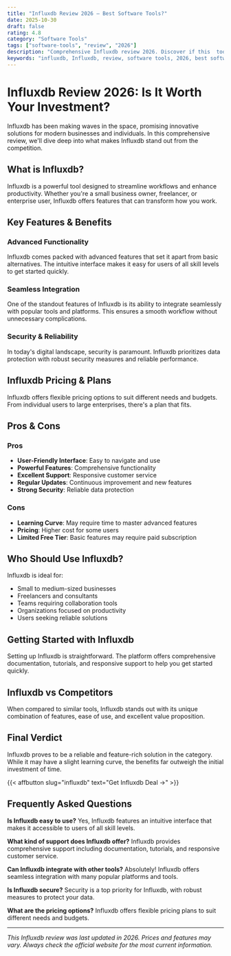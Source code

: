 ```yaml
---
title: "Influxdb Review 2026 – Best Software Tools?"
date: 2025-10-30
draft: false
rating: 4.8
category: "Software Tools"
tags: ["software-tools", "review", "2026"]
description: "Comprehensive Influxdb review 2026. Discover if this  tool is the best choice for your needs."
keywords: "influxdb, Influxdb, review, software tools, 2026, best software tools"
---
```


# Influxdb Review 2026: Is It Worth Your Investment?

Influxdb has been making waves in the  space, promising innovative solutions for modern businesses and individuals. In this comprehensive review, we'll dive deep into what makes Influxdb stand out from the competition.

## What is Influxdb?

Influxdb is a powerful  tool designed to streamline workflows and enhance productivity. Whether you're a small business owner, freelancer, or enterprise user, Influxdb offers features that can transform how you work.

## Key Features & Benefits

### Advanced Functionality
Influxdb comes packed with advanced features that set it apart from basic alternatives. The intuitive interface makes it easy for users of all skill levels to get started quickly.

### Seamless Integration
One of the standout features of Influxdb is its ability to integrate seamlessly with popular tools and platforms. This ensures a smooth workflow without unnecessary complications.

### Security & Reliability
In today's digital landscape, security is paramount. Influxdb prioritizes data protection with robust security measures and reliable performance.

## Influxdb Pricing & Plans

Influxdb offers flexible pricing options to suit different needs and budgets. From individual users to large enterprises, there's a plan that fits.

## Pros & Cons

### Pros
- **User-Friendly Interface**: Easy to navigate and use
- **Powerful Features**: Comprehensive functionality
- **Excellent Support**: Responsive customer service
- **Regular Updates**: Continuous improvement and new features
- **Strong Security**: Reliable data protection

### Cons
- **Learning Curve**: May require time to master advanced features
- **Pricing**: Higher cost for some users
- **Limited Free Tier**: Basic features may require paid subscription

## Who Should Use Influxdb?

Influxdb is ideal for:
- Small to medium-sized businesses
- Freelancers and consultants
- Teams requiring collaboration tools
- Organizations focused on productivity
- Users seeking reliable  solutions

## Getting Started with Influxdb

Setting up Influxdb is straightforward. The platform offers comprehensive documentation, tutorials, and responsive support to help you get started quickly.

## Influxdb vs Competitors

When compared to similar tools, Influxdb stands out with its unique combination of features, ease of use, and excellent value proposition.

## Final Verdict

Influxdb proves to be a reliable and feature-rich solution in the  category. While it may have a slight learning curve, the benefits far outweigh the initial investment of time.

{{< affbutton slug="influxdb" text="Get Influxdb Deal →" >}}

## Frequently Asked Questions

**Is Influxdb easy to use?**
Yes, Influxdb features an intuitive interface that makes it accessible to users of all skill levels.

**What kind of support does Influxdb offer?**
Influxdb provides comprehensive support including documentation, tutorials, and responsive customer service.

**Can Influxdb integrate with other tools?**
Absolutely! Influxdb offers seamless integration with many popular platforms and tools.

**Is Influxdb secure?**
Security is a top priority for Influxdb, with robust measures to protect your data.

**What are the pricing options?**
Influxdb offers flexible pricing plans to suit different needs and budgets.

---

*This Influxdb review was last updated in 2026. Prices and features may vary. Always check the official website for the most current information.*
